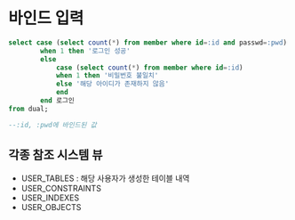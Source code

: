 # 바인드 입력
```sql
select case (select count(*) from member where id=:id and passwd=:pwd)
        when 1 then '로그인 성공'
        else
            case (select count(*) from member where id=:id)
            when 1 then '비밀번호 불일치'
            else '해당 아이디가 존재하지 않음'
            end
        end 로그인
from dual;

--:id, :pwd에 바인드된 값
```

## 각종 참조 시스템 뷰
- USER_TABLES : 해당 사용자가 생성한 테이블 내역
- USER_CONSTRAINTS
- USER_INDEXES
- USER_OBJECTS

